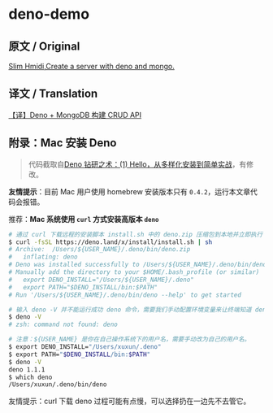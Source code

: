 # deno-demo

## 原文 / Original

[Slim Hmidi,Create a server with deno and mongo.](https://dev.to/slimhmidi/create-a-server-with-deno-and-mongo-206l)

## 译文 / Translation

[【译】Deno + MongoDB 构建 CRUD API](https://xuxun.cool/2020/06/create-a-server-with-deno-and-mongo/)

## 附录：Mac 安装 Deno

> 代码截取自[Deno 钻研之术：(1) Hello，从多样化安装到简单实战](https://juejin.im/post/5ebb8b9c5188250bdf5c2d89)，有修改。

**友情提示**：目前 Mac 用户使用 homebrew 安装版本只有 `0.4.2`，运行本文章代码会报错。

推荐：**Mac 系统使用 `curl` 方式安装高版本 `deno`**

``` bash
# 通过 curl 下载远程的安装脚本 install.sh 中的 deno.zip 压缩包到本地并立即执行
$ curl -fsSL https://deno.land/x/install/install.sh | sh
# Archive:  /Users/${USER_NAME}/.deno/bin/deno.zip
#   inflating: deno
# Deno was installed successfully to /Users/${USER_NAME}/.deno/bin/deno
# Manually add the directory to your $HOME/.bash_profile (or similar)
#   export DENO_INSTALL="/Users/${USER_NAME}/.deno"
#   export PATH="$DENO_INSTALL/bin:$PATH"
# Run '/Users/${USER_NAME}/.deno/bin/deno --help' to get started

# 输入 deno -V 并不能运行成功 deno 命令，需要我们手动配置环境变量来让终端知道 deno 命令该在哪执行。
$ deno -V
# zsh: command not found: deno

# 注意：${USER_NAME} 是你在自己操作系统下的用户名，需要手动改为自己的用户名。
$ export DENO_INSTALL="/Users/xuxun/.deno"
$ export PATH="$DENO_INSTALL/bin:$PATH"
$ deno -V
deno 1.1.1
$ which deno
/Users/xuxun/.deno/bin/deno

```

友情提示：curl 下载 deno 过程可能有点慢，可以选择扔在一边先不去管它。
